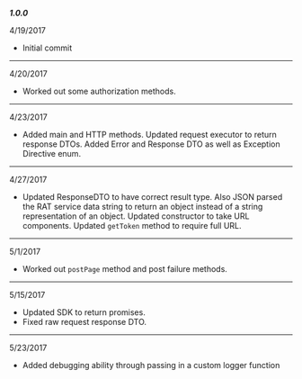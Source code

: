 ***1.0.0***

4/19/2017

- Initial commit

-----

4/20/2017

- Worked out some authorization methods.

-----

4/23/2017

- Added main and HTTP methods.  Updated request executor to return response DTOs.  Added Error and Response DTO as well as Exception Directive enum.

-----

4/27/2017

- Updated ResponseDTO to have correct result type.  Also JSON parsed the RAT service data string to return an object instead of a string representation of an object.  Updated constructor to take URL components.  Updated `getToken` method to require full URL.

-----

5/1/2017

- Worked out `postPage` method and post failure methods.

-----

5/15/2017

- Updated SDK to return promises.
- Fixed raw request response DTO.

-----

5/23/2017

- Added debugging ability through passing in a custom logger function
